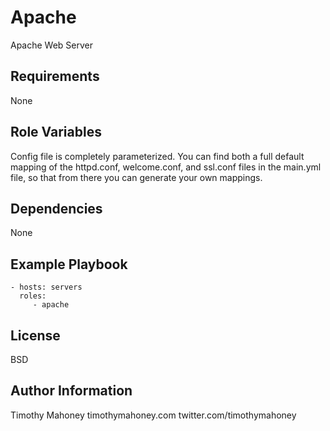 Apache
========

Apache Web Server

Requirements
------------

None

Role Variables
--------------

Config file is completely parameterized. You can find both a full default mapping of the httpd.conf, welcome.conf, and ssl.conf files in the main.yml file, so that from there you can generate your own mappings.



Dependencies
------------

None

Example Playbook
-------------------------

    - hosts: servers
      roles:
         - apache

License
-------

BSD

Author Information
------------------

Timothy Mahoney
timothymahoney.com
twitter.com/timothymahoney
